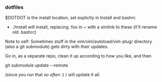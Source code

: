 ### dotfiles

$DOTDOT is the install location, set explictly in Install and bashrc

* ./Install will install, replacing .foo in ~ with a simlink to these (it'll rename old .bashrc)


Note to self:
Sometimes stuff in the vim/vim/autoload/vim-plug/ directory (also a git submodule) gets dirty with their updates.

Go in, as a separate repo, clean it up according to how you like, and then 

git submodule update --remote

(since you run that _so often_ :) ) will update it all.